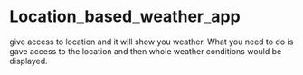 # Location_based_weather_app
give access to location and it will show you weather.
What you need to do is gave access to the location and then whole weather conditions would be displayed.

